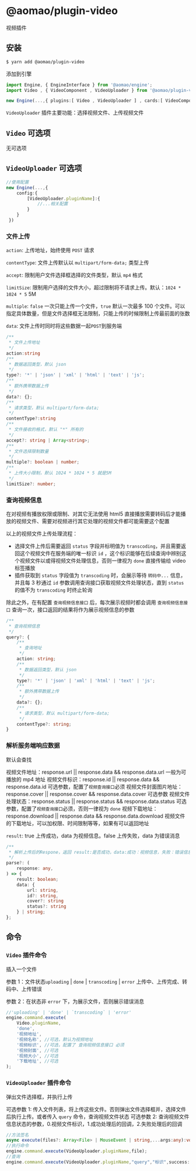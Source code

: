 # @aomao/plugin-video

视频插件

## 安装

```bash
$ yarn add @aomao/plugin-video
```

添加到引擎

```ts
import Engine, { EngineInterface } from '@aomao/engine';
import Video , { VideoComponent , VideoUploader } from '@aomao/plugin-video';

new Engine(...,{ plugins:[ Video , VideoUploader ] , cards:[ VideoComponent ]})
```

`VideoUploader` 插件主要功能：选择视频文件、上传视频文件

## `Video` 可选项

无可选项

## `VideoUploader` 可选项

```ts
//使用配置
new Engine(...,{
    config:{
        [VideoUploader.pluginName]:{
            //...相关配置
        }
    }
 })
```

### 文件上传

`action`: 上传地址，始终使用 `POST` 请求

`contentType`: 文件上传默认以 `multipart/form-data;` 类型上传

`accept`: 限制用户文件选择框选择的文件类型，默认 `mp4` 格式

`limitSize`: 限制用户选择的文件大小，超过限制将不请求上传。默认：`1024 * 1024 * 5` 5M

`multiple`: `false` 一次只能上传一个文件，`true` 默认一次最多 100 个文件。可以指定具体数量，但是文件选择框无法限制，只能上传的时候限制上传最前面的张数

`data`: 文件上传时同时将这些数据一起`POST`到服务端

```ts
/**
 * 文件上传地址
 */
action:string
/**
 * 数据返回类型，默认 json
 */
type?: '*' | 'json' | 'xml' | 'html' | 'text' | 'js';
/**
 * 额外携带数据上传
 */
data?: {};
/**
 * 请求类型，默认 multipart/form-data;
 */
contentType?:string
/**
 * 文件接收的格式，默认 "*" 所有的
 */
accept?: string | Array<string>;
/**
 * 文件选择限制数量
 */
multiple?: boolean | number;
/**
 * 上传大小限制，默认 1024 * 1024 * 5 就是5M
 */
limitSize?: number;

```

### 查询视频信息

在对视频有播放权限或限制、对其它无法使用 html5 直接播放需要转码后才能播放的视频文件、需要对视频进行其它处理的视频文件都可能需要这个配置

以上的视频文件上传处理流程：

-   选择文件上传后需要返回 `status` 字段并标明值为 `transcoding`，并且需要返回这个视频文件在服务端的唯一标识 `id` ，这个标识能够在后续查询中辨别这个视频文件以或得视频文件处理信息，否则一律视为 `done` 直接传输给 video 标签播放
-   插件获取到 `status` 字段值为 `transcoding` 时，会展示等待 `转码中...` 信息，并且每 3 秒通过 `id` 参数调用查询接口获取视频文件处理状态，直到 `status` 的值不为 `transcoding` 时终止轮询

除此之外，在有配置 `查询视频信息接口` 后，每次展示视频时都会调用 `查询视频信息接口` 查询一次，接口返回的结果将作为展示视频信息的参数

```ts
/**
 * 查询视频信息
 */
query?: {
    /**
     * 查询地址
     */
    action: string;
    /**
     * 数据返回类型，默认 json
     */
    type?: '*' | 'json' | 'xml' | 'html' | 'text' | 'js';
    /**
     * 额外携带数据上传
     */
    data?: {};
    /**
     * 请求类型，默认 multipart/form-data;
     */
    contentType?: string;
}
```

### 解析服务端响应数据

默认会查找

视频文件地址：response.url || response.data && response.data.url 一般为可播放的 mp4 地址
视频文件标识：response.id || response.data && response.data.id 可选参数，配置了`视频查询接口`必须
视频文件封面图片地址：response.cover || response.cover && response.data.cover 可选参数
视频文件处理状态：response.status || response.status && response.data.status 可选参数，配置了`视频查询接口`必须，否则一律视为 `done`
视频下载地址：response.download || response.data && response.data.download 视频文件的下载地址，可以加权限、时间限制等等，如果有可以返回地址

`result`: true 上传成功，data 为视频信息。false 上传失败，data 为错误消息

```ts
/**
 * 解析上传后的Respone，返回 result:是否成功，data:成功：视频信息，失败：错误信息
 */
parse?: (
    response: any,
) => {
    result: boolean;
    data: {
        url: string,
        id?: string,
        cover?: string
        status?: string
    } | string;
};
```

## 命令

### `Video` 插件命令

插入一个文件

参数 1：文件状态`uploading` | `done` | `transcoding` | `error` 上传中、上传完成、转码中、上传错误

参数 2：在状态非 `error` 下，为展示文件，否则展示错误消息

```ts
//'uploading' | 'done' | `transcoding` | 'error'
engine.command.execute(
	Video.pluginName,
	'done',
	'视频地址',
	'视频名称', //可选，默认为视频地址
	'视频标识', //可选，配置了 查询视频信息接口 必须
	'视频封面', //可选
	'视频大小', //可选
	'下载地址', //可选
);
```

### `VideoUploader` 插件命令

弹出文件选择框，并执行上传

可选参数 1: 传入文件列表，将上传这些文件。否则弹出文件选择框并，选择文件后执行上传。或者传入 `query` 命令，查询视频文件状态
可选参数 2: 查询视频文件信息状态的参数，0.视频文件标识，1.成功处理后的回调，2.失败处理后的回调

```ts
//方法签名
async execute(files?: Array<File> | MouseEvent | string,...args:any):void
//执行命令
engine.command.execute(VideoUploader.pluginName,file);
//查询
engine.command.execute(VideoUploader.pluginName,"query","标识",success: (data?:{ url: string, name?: string, cover?: string, download?: string, status?: string }) => void, failed: (message: string) => void = () => {});
```
